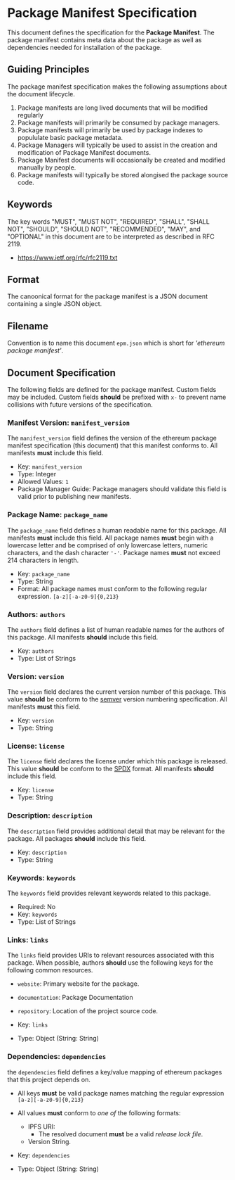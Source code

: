 # Package Manifest Specification

This document defines the specification for the **Package Manifest**.  The
package manifest contains meta data about the package as well as dependencies
needed for installation of the package.


## Guiding Principles

The package manifest specification makes the following assumptions about the
document lifecycle.

1. Package manifests are long lived documents that will be modified regularly
2. Package manifests will primarily be consumed by package managers.
3. Package manifests will primarily be used by package indexes to popululate basic package metadata.
2. Package Managers will typically be used to assist in the creation and modification of Package Manifest documents.
4. Package Manifest documents will occasionally be created and modified manually by people.
4. Package manifests will typically be stored alongised the package source code.


## Keywords

The key words "MUST", "MUST NOT", "REQUIRED", "SHALL", "SHALL NOT", "SHOULD",
"SHOULD NOT", "RECOMMENDED",  "MAY", and "OPTIONAL" in this document are to be
interpreted as described in RFC 2119.

* https://www.ietf.org/rfc/rfc2119.txt


## Format

The canoonical format for the package manifest is a JSON document containing a
single JSON object.  


## Filename

Convention is to name this document `epm.json` which is short for *'ethereum
package manifest'*.


## Document Specification

The following fields are defined for the package manifest.  Custom fields may
be included.  Custom fields **should** be prefixed with `x-` to prevent name
collisions with future versions of the specification.


### Manifest Version: `manifest_version`


The `manifest_version` field defines the version of the ethereum package manifest
specification (this document) that this manifest conforms to. All manifests
**must** include this field.

* Key: `manifest_version`
* Type: Integer
* Allowed Values: `1`
* Package Manager Guide: Package managers should validate this field is valid prior to publishing new manifests.


### Package Name: `package_name`

The `package_name` field defines a human readable name for this package.  All
manifests **must** include this field.  All package names **must** begin with a
lowercase letter and be comprised of only lowercase letters, numeric
characters, and the dash character `'-'`.  Package names **must** not exceed
214 characters in length.

* Key: `package_name`
* Type: String
* Format: All package names must conform to the following regular expression. `[a-z][-a-z0-9]{0,213}`

### Authors: `authors`

The `authors` field defines a list of human readable names for the authors of
this package.  All manifests **should** include this field. 


* Key: `authors`
* Type: List of Strings


### Version: `version`

The `version` field declares the current version number of this package.  This value
**should** be conform to the [semver](http://semver.org/) version numbering
specification.  All manifests **must** this field.

* Key: `version`
* Type: String


### License: `license`

The `license` field declares the license under which this package is released.  This value
**should** be conform to the
[SPDX](https://en.wikipedia.org/wiki/Software_Package_Data_Exchange) format.
All manifests **should** include this field.

* Key: `license`
* Type: String


### Description: `description`

The `description` field provides additional detail that may be relevant for the
package.  All packages **should** include this field.

* Key: `description`
* Type: String


### Keywords: `keywords`

The `keywords` field provides relevant keywords related to this package.

* Required: No
* Key: `keywords`
* Type: List of Strings


### Links: `links`

The `links` field provides URIs to relevant resources
associated with this package.  When possible, authors **should** use the
following keys for the following common resources.

* `website`: Primary website for the package.
* `documentation`: Package Documentation
* `repository`: Location of the project source code.

* Key: `links`
* Type: Object (String: String)


### Dependencies: `dependencies`

the `dependencies` field defines a key/value mapping of ethereum packages that
this project depends on.

* All keys **must** be valid package names matching the regular expression `[a-z][-a-z0-9]{0,213}`
* All values **must** conform to *one of* the following formats:
    * IPFS URI:
        * The resolved document **must** be a valid *release lock file*.
    * Version String.


* Key: `dependencies`
* Type: Object (String: String)
